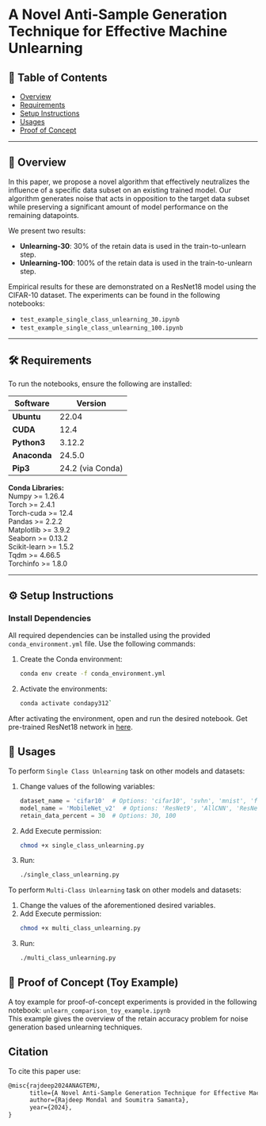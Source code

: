 # A Novel Anti-Sample Generation Technique for Effective Machine Unlearning

## 📑 Table of Contents
- [Overview](#-overview)
- [Requirements](#%EF%B8%8F-requirements)
- [Setup Instructions](#%EF%B8%8F-setup-instructions)
- [Usages](#-usages)
- [Proof of Concept](#-proof-of-concept-toy-example)

---

## 📖 Overview
In this paper, we propose a novel algorithm that effectively neutralizes the influence of a specific data subset on an existing trained model. Our algorithm generates noise that acts in opposition to the target data subset while preserving a significant amount of model performance on the remaining datapoints. 

We present two results:  
- **Unlearning-30**: 30% of the retain data is used in the train-to-unlearn step.  
- **Unlearning-100**: 100% of the retain data is used in the train-to-unlearn step.  

Empirical results for these are demonstrated on a ResNet18 model using the CIFAR-10 dataset. The experiments can be found in the following notebooks:  
- `test_example_single_class_unlearning_30.ipynb`  
- `test_example_single_class_unlearning_100.ipynb`  

---

## 🛠️ Requirements
To run the notebooks, ensure the following are installed:

| Software      | Version   |
|---------------|-----------|
| **Ubuntu**    | 22.04     |
| **CUDA**      | 12.4      |
| **Python3**    | 3.12.2    |
| **Anaconda**  | 24.5.0    |
| **Pip3**       | 24.2 (via Conda) |

**Conda Libraries:**  
 Numpy >= 1.26.4    
 Torch >= 2.4.1     
 Torch-cuda >= 12.4    
 Pandas >= 2.2.2    
 Matplotlib >= 3.9.2    
 Seaborn >= 0.13.2   
 Scikit-learn >= 1.5.2  
 Tqdm >= 4.66.5       
 Torchinfo >= 1.8.0    


---

## ⚙️ Setup Instructions

### Install Dependencies
All required dependencies can be installed using the provided `conda_environment.yml` file. Use the following commands:  

1. Create the Conda environment:
   ```bash
   conda env create -f conda_environment.yml
   
2. Activate the environments:
   ```bash
   conda activate condapy312`
   
After activating the environment, open and run the desired notebook. Get pre-trained ResNet18 network in [here](https://drive.google.com/file/d/1VFkBE7C8aAKxFdYd1O-HQzSSMBkwgD9B/view?usp=drive_link).

## 🚀 Usages

To perform `Single Class Unlearning` task on other models and datasets:

1. Change values of the following variables:  
   ```python
   dataset_name = 'cifar10'  # Options: 'cifar10', 'svhn', 'mnist', 'fashionMNIST'
   model_name = 'MobileNet_v2'  # Options: 'ResNet9', 'AllCNN', 'ResNet18', 'MobileNet_v2'
   retain_data_percent = 30  # Options: 30, 100


3. Add Execute permission:  
   ```bash
   chmod +x single_class_unlearning.py

4. Run: 
   ```bash
   ./single_class_unlearning.py


To perform `Multi-Class Unlearning` task on other models and datasets:  

1. Change the values of the aforementioned desired variables.  
2. Add Execute permission:  
   ```bash
   chmod +x multi_class_unlearning.py

3. Run: 
   ```bash
   ./multi_class_unlearning.py

## 💭 Proof of Concept (Toy Example)  

A toy example for proof-of-concept experiments is provided in the following notebook:
`unlearn_comparison_toy_example.ipynb`  
This example gives the overview of the retain accuracy problem for noise generation based unlearning techniques.

## Citation  
To cite this paper use:
```latex
@misc{rajdeep2024ANAGTEMU,
      title={A Novel Anti-Sample Generation Technique for Effective Machine Unlearning}, 
      author={Rajdeep Mondal and Soumitra Samanta},
      year={2024},
}


